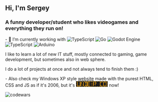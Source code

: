 <h2 align="left">Hi, I'm Sergey </a> 

<h3 align="left"> A funny developer/student who likes videogames and everything they run on!</h3>
- 🔭 I’m currently working with  <span><img alt="TypeScript" src="https://img.shields.io/badge/typescript-%23007ACC.svg?style=plastic&logo=typescript&logoColor=white"> <img alt="Go" src="https://img.shields.io/badge/go-%2300ADD8.svg?style=plastic&logo=go&logoColor=white"> 	<img alt="Godot Engine" src="https://img.shields.io/badge/GODOT-%23FFFFFF.svg?style=plastic&logo=godot-engine"> <img alt="TypeScript" src="https://img.shields.io/badge/GLSL-%230099FF.svg?style=plastic&logo=opengl&logoColor=white"> <img alt="Arduino" src="https://img.shields.io/badge/-Arduino-00979D?style=plastic&logo=Arduino&logoColor=white"> </span> <p>
I like to learn a lot of new IT stuff, mostly connected to gaming, game development, but sometimes also in web sphere. <p>
I do a lot of projects at once and not always tend to finish them :) <p>
- Also check my Windows XP style <a href="https://fagirton.github.io/">website</a> made with the purest HTML, CSS and JS as if it's 2006, but it's <span><img alt="under construction" src="https://github.com/fagirton/fagirton/raw/main/img/undercon2.gif" height=18><img alt="under construction" src="https://github.com/fagirton/fagirton/raw/main/img/undercon2-2.gif" height=18></span> now!

<p><img alt="codewars" src="https://www.codewars.com/users/fagirton/badges/large" href="https://www.codewars.com/users/fagirton">


<!--
**fagirton/fagirton** is a ✨ _special_ ✨ repository because its `README.md` (this file) appears on your GitHub profile.

Here are some ideas to get you started:


- 🌱 I’m currently learning ...
- 👯 I’m looking to collaborate on ...
- 🤔 I’m looking for help with ...
- 💬 Ask me about ...
- 📫 How to reach me: ...
- 😄 Pronouns: ...
- ⚡ Fun fact: ...
-->
